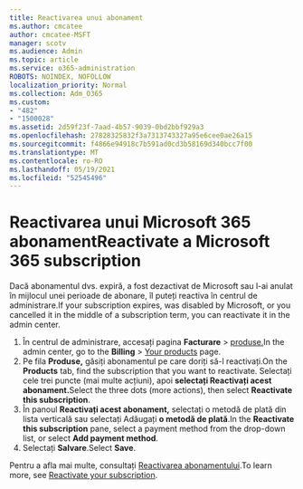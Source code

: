 ```yaml
---
title: Reactivarea unui abonament
ms.author: cmcatee
author: cmcatee-MSFT
manager: scotv
ms.audience: Admin
ms.topic: article
ms.service: o365-administration
ROBOTS: NOINDEX, NOFOLLOW
localization_priority: Normal
ms.collection: Adm_O365
ms.custom:
- "482"
- "1500028"
ms.assetid: 2d59f23f-7aad-4b57-9039-0bd2bbf929a3
ms.openlocfilehash: 27828325832f3a7313743327a95e6cee0ae26a15
ms.sourcegitcommit: f4866e94918c7b591ad0cd3b58169d340bcc7f00
ms.translationtype: MT
ms.contentlocale: ro-RO
ms.lasthandoff: 05/19/2021
ms.locfileid: "52545496"
---
```

# <a name="reactivate-a-microsoft-365-subscription"></a><span data-ttu-id="17198-102">Reactivarea unui Microsoft 365 abonament</span><span class="sxs-lookup"><span data-stu-id="17198-102">Reactivate a Microsoft 365 subscription</span></span>

<span data-ttu-id="17198-103">Dacă abonamentul dvs. expiră, a fost dezactivat de Microsoft sau l-ai anulat în mijlocul unei perioade de abonare, îl puteți reactiva în centrul de administrare.</span><span class="sxs-lookup"><span data-stu-id="17198-103">If your subscription expires, was disabled by Microsoft, or you cancelled it in the middle of a subscription term, you can reactivate it in the admin center.</span></span>
  
1. <span data-ttu-id="17198-104">În centrul de administrare, accesați pagina **Facturare**  >  [produse.](https://go.microsoft.com/fwlink/p/?linkid=842054)</span><span class="sxs-lookup"><span data-stu-id="17198-104">In the admin center, go to the **Billing** > [Your products](https://go.microsoft.com/fwlink/p/?linkid=842054) page.</span></span>
2. <span data-ttu-id="17198-105">Pe fila **Produse,** găsiți abonamentul pe care doriți să-l reactivați.</span><span class="sxs-lookup"><span data-stu-id="17198-105">On the **Products** tab, find the subscription that you want to reactivate.</span></span> <span data-ttu-id="17198-106">Selectați cele trei puncte (mai multe acțiuni), apoi **selectați Reactivați acest abonament.**</span><span class="sxs-lookup"><span data-stu-id="17198-106">Select the three dots (more actions), then select **Reactivate this subscription**.</span></span>
3. <span data-ttu-id="17198-107">În panoul **Reactivați acest abonament,** selectați o metodă de plată din lista verticală sau selectați Adăugați **o metodă de plată**.</span><span class="sxs-lookup"><span data-stu-id="17198-107">In the **Reactivate this subscription** pane, select a payment method from the drop-down list, or select **Add payment method**.</span></span>
4. <span data-ttu-id="17198-108">Selectați **Salvare**.</span><span class="sxs-lookup"><span data-stu-id="17198-108">Select **Save**.</span></span>

<span data-ttu-id="17198-109">Pentru a afla mai multe, consultați [Reactivarea abonamentului](/microsoft-365/commerce/subscriptions/reactivate-your-subscription).</span><span class="sxs-lookup"><span data-stu-id="17198-109">To learn more, see [Reactivate your subscription](/microsoft-365/commerce/subscriptions/reactivate-your-subscription).</span></span>